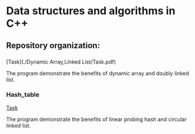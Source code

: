 # Data structures and algorithms in C++
## Repository organization:

###
[Task](./Dynamic Array,Linked List/Task.pdf)

The program demonstrate the benefits of dynamic array  and doubly linked list.
### Hash_table
[Task](./Task.pdf)

The program demonstrate the benefits of linear probing hash and circular linked list.
